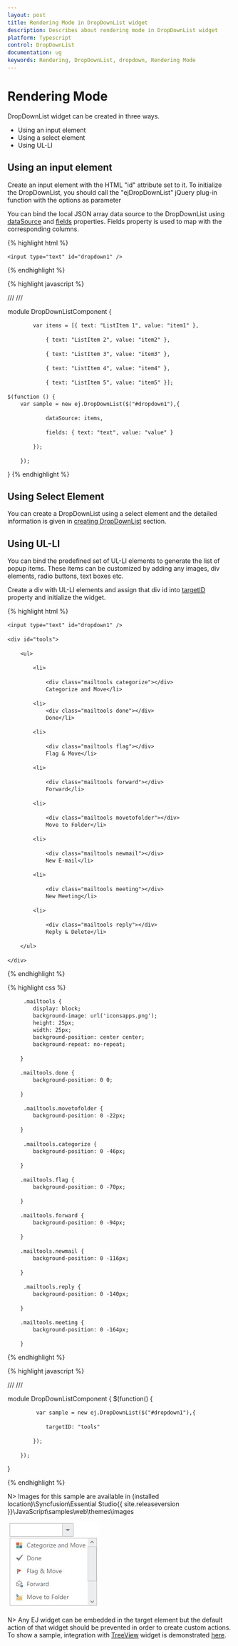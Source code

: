 ```yaml
---
layout: post
title: Rendering Mode in DropDownList widget
description: Describes about rendering mode in DropDownList widget 
platform: Typescript
control: DropDownList
documentation: ug
keywords: Rendering, DropDownList, dropdown, Rendering Mode
---
```


# Rendering Mode

DropDownList widget can be created in three ways.

*  Using an input element 
*  Using a select element 
*  Using UL-LI 

## Using an input element

Create an input element with the HTML "id" attribute set to it. To initialize the DropDownList, you should call the "ejDropDownList" jQuery plug-in function with the options as parameter

You can bind the local JSON array data source to the DropDownList using [dataSource](https://help.syncfusion.com/api/js/ejdropdownlist#members:datasource) and [fields](https://help.syncfusion.com/api/js/ejdropdownlist#members:fields) properties. Fields property is used to map with the corresponding columns.

{% highlight html %}

	<input type="text" id="dropdown1" />

{% endhighlight %}


{% highlight javascript %}
	
	
/// <reference path="tsfiles/jquery.d.ts" />
/// <reference path="tsfiles/ej.web.all.d.ts" />

module DropDownListComponent {

			var items = [{ text: "ListItem 1", value: "item1" },
			
				{ text: "ListItem 2", value: "item2" },
			
				{ text: "ListItem 3", value: "item3" },
			
				{ text: "ListItem 4", value: "item4" },
			
				{ text: "ListItem 5", value: "item5" }];
			
    $(function () {
        var sample = new ej.DropDownList($("#dropdown1"),{
			
				dataSource: items,
			
				fields: { text: "text", value: "value" }
			
			});
		
		});	

}
{% endhighlight %}

## Using Select Element

You can create a DropDownList using a select element and the detailed information is given in [creating DropDownList](getting-started#creating-dropdownlist) section.

## Using UL-LI

You can bind the predefined set of UL-LI elements to generate the list of popup items. These items can be customized by adding any images, div elements, radio buttons, text boxes etc.

Create a div with UL-LI elements and assign that div id into [targetID](https://help.syncfusion.com/api/js/ejdropdownlist#members:targetid ) property and initialize the widget.

{% highlight html %}

	<input type="text" id="dropdown1" />

	<div id="tools">

    	<ul>

        	<li>

            	<div class="mailtools categorize"></div>
            	Categorize and Move</li>
        
        	<li>
            	<div class="mailtools done"></div>
            	Done</li>
        
        	<li>
            
            	<div class="mailtools flag"></div>
            	Flag & Move</li>
        
        	<li>
            
	            <div class="mailtools forward"></div>
    	        Forward</li>
        
	        <li>
            
	            <div class="mailtools movetofolder"></div>
	            Move to Folder</li>
        
	        <li>
            
	            <div class="mailtools newmail"></div>
	            New E-mail</li>
        
	        <li>
            
	            <div class="mailtools meeting"></div>
	            New Meeting</li>
        
	        <li>
            
	            <div class="mailtools reply"></div>
	            Reply & Delete</li>
        
    	</ul>
    
	</div>
	
{% endhighlight %}

{% highlight css %}

    	 .mailtools {
        	display: block;
        	background-image: url('iconsapps.png');
        	height: 25px;
        	width: 25px;
        	background-position: center center;
        	background-repeat: no-repeat;
        
    	}
    
     	.mailtools.done {
	        background-position: 0 0;
        
	    }
    
	     .mailtools.movetofolder {
    	    background-position: 0 -22px;
        
	    }
    
	     .mailtools.categorize {
	        background-position: 0 -46px;
        
	    }
    
	    .mailtools.flag {
    	    background-position: 0 -70px;
        
    	}
    
     	.mailtools.forward {
        	background-position: 0 -94px;
        
    	}
    
     	.mailtools.newmail {
        	background-position: 0 -116px;
        
	    }
    
    	 .mailtools.reply {
        	background-position: 0 -140px;
        
    	}
    
     	.mailtools.meeting {
        	background-position: 0 -164px;
        
    	}    

{% endhighlight %}

{% highlight javascript %}

/// <reference path="../tsfiles/jquery.d.ts" />
/// <reference path="../tsfiles/ej.web.all.d.ts" />

module DropDownListComponent {
    	$(function() {
		
        	 var sample = new ej.DropDownList($("#dropdown1"),{
			
            	targetID: "tools"
				
        	});
			
    	});
 }	

{% endhighlight %}


N> Images for this sample are available in (installed location)\Syncfusion\Essential Studio\{{ site.releaseversion }}\JavaScript\samples\web\themes\images<br/>
	
	
![](RenderingMode_images/RenderingMode_img1.jpeg)

N> Any EJ widget can be embedded in the target element but the default action of that widget should be prevented in order to create custom actions. To show a sample, integration with [TreeView](https://help.syncfusion.com/api/js/ejtreeview) widget is demonstrated [here](http://jsplayground.syncfusion.com/Sync_t4ife2xh).
